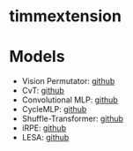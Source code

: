 # timmextension

# Models
- Vision Permutator: [github](https://github.com/Andrew-Qibin/VisionPermutator)
- CvT: [github](https://github.com/microsoft/CvT)
- Convolutional MLP: [github](https://github.com/SHI-Labs/Convolutional-MLPs)
- CycleMLP: [github](https://github.com/ShoufaChen/CycleMLP)
- Shuffle-Transformer: [github](https://github.com/mulinmeng/Shuffle-Transformer)
- iRPE: [github](https://github.com/microsoft/Cream)
- LESA: [github](https://github.com/Chenglin-Yang/LESA_classification)
